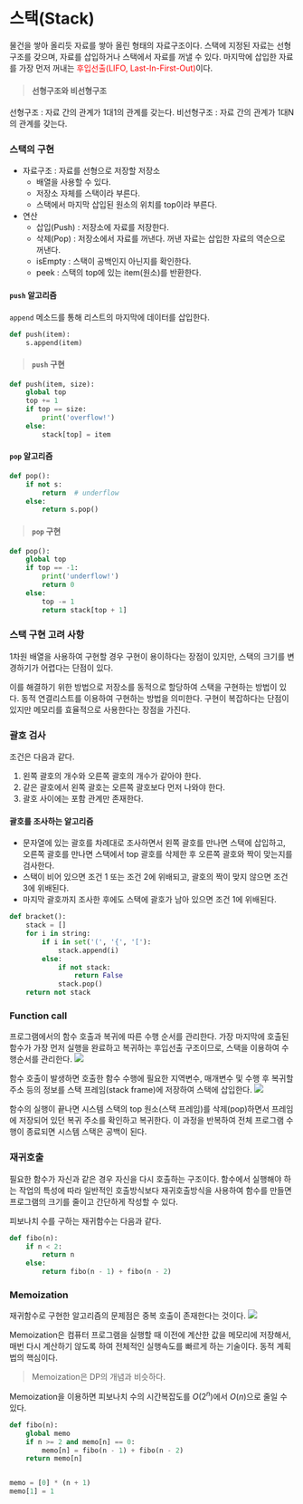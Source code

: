 # 스택(Stack)
물건을 쌓아 올리듯 자료를 쌓아 올린 형태의 자료구조이다. 스택에 지정된 자료는 선형 구조를 갖으며, 자료를 삽입하거나 스택에서 자료를 꺼낼 수 있다. 마지막에 삽입한 자료를 가장 먼저 꺼내는 <span style="color: red;">후입선출(LIFO, Last-In-First-Out)</span>이다.

> #### 선형구조와 비선형구조
선형구조 : 자료 간의 관계가 1대1의 관계를 갖는다.
비선형구조 : 자료 간의 관계가 1대N의 관계를 갖는다.

### 스택의 구현
- 자료구조 : 자료를 선형으로 저장할 저장소
  - 배열을 사용할 수 있다.
  - 저장소 자체를 스택이라 부른다.
  - 스택에서 마지막 삽입된 원소의 위치를 top이라 부른다.
- 연산
  - 삽입(Push) : 저장소에 자료를 저장한다.
  - 삭제(Pop) : 저장소에서 자료를 꺼낸다. 꺼낸 자료는 삽입한 자료의 역순으로 꺼낸다.
  - isEmpty : 스택이 공백인지 아닌지를 확인한다.
  - peek : 스택의 top에 있는 item(원소)를 반환한다.

#### `push` 알고리즘
`append` 메소드를 통해 리스트의 마지막에 데이터를 삽입한다.
```py
def push(item):
	s.append(item)
```

> #### `push` 구현
```py
def push(item, size):
	global top
    top += 1
    if top == size:
    	print('overflow!')
    else:
    	stack[top] = item
```

#### `pop` 알고리즘
```py
def pop():
	if not s:
    	return  # underflow
    else:
    	return s.pop()

```

> #### `pop` 구현
```py
def pop():
	global top
    if top == -1:
    	print('underflow!')
        return 0
    else:
    	top -= 1
        return stack[top + 1]
```

### 스택 구현 고려 사항
1차원 배열을 사용하여 구현할 경우 구현이 용이하다는 장점이 있지만, 스택의 크기를 변경하기가 어렵다는 단점이 있다.

이를 해결하기 위한 방법으로 저장소를 동적으로 할당하여 스택을 구현하는 방법이 있다. 동적 연결리스트를 이용하여 구현하는 방법을 의미한다. 구현이 복잡하다는 단점이 있지만 메모리를 효율적으로 사용한다는 장점을 가진다.

### 괄호 검사
조건은 다음과 같다.

1. 왼쪽 괄호의 개수와 오른쪽 괄호의 개수가 같아야 한다.
2. 같은 괄호에서 왼쪽 괄호는 오른쪽 괄호보다 먼저 나와야 한다.
3. 괄호 사이에는 포함 관계만 존재한다.

#### 괄호를 조사하는 알고리즘
- 문자열에 있는 괄호를 차례대로 조사하면서 왼쪽 괄호를 만나면 스택에 삽입하고, 오른쪽 괄호를 만나면 스택에서 top 괄호를 삭제한 후 오른쪽 괄호와 짝이 맞는지를 검사한다.
- 스택이 비어 있으면 조건 1 또는 조건 2에 위배되고, 괄호의 짝이 맞지 않으면 조건 3에 위배된다.
- 마지막 괄호까지 조사한 후에도 스택에 괄호가 남아 있으면 조건 1에 위배된다.

```py
def bracket():
	stack = []
	for i in string:
    	if i in set('(', '{', '['):
        	stack.append(i)
        else:
        	if not stack:
            	return False
            stack.pop()
	return not stack
```

### Function call
프로그램에서의 함수 호출과 복귀에 따른 수행 순서를 관리한다. 가장 마지막에 호출된 함수가 가장 먼저 실행을 완료하고 복귀하는 후입선출 구조이므로, 스택을 이용하여 수행순서를 관리한다.
![](https://velog.velcdn.com/images/pyoung/post/1de5d86e-1320-4517-9bdd-87c43ad893e6/image.png)

함수 호출이 발생하면 호출한 함수 수행에 필요한 지역변수, 매개변수 및 수행 후 복귀할 주소 등의 정보를 스택 프레임(stack frame)에 저장하여 스택에 삽입한다.
![](https://velog.velcdn.com/images/pyoung/post/866a4ff0-2d4f-4bbc-9fc0-3ff7660c4500/image.png)

함수의 실행이 끝나면 시스템 스택의 top 원소(스택 프레임)를 삭제(pop)하면서 프레임에 저장되어 있던 복귀 주소를 확인하고 복귀한다. 이 과정을 반복하여 전체 프로그램 수행이 종료되면 시스템 스택은 공백이 된다.

### 재귀호출
필요한 함수가 자신과 같은 경우 자신을 다시 호출하는 구조이다. 함수에서 실행해야 하는 작업의 특성에 따라 일반적인 호출방식보다 재귀호출방식을 사용하여 함수를 만들면 프로그램의 크기를 줄이고 간단하게 작성할 수 있다.

피보나치 수를 구하는 재귀함수는 다음과 같다.
```py
def fibo(n):
	if n < 2:
    	return n
    else:
    	return fibo(n - 1) + fibo(n - 2)
```

### Memoization
재귀함수로 구현한 알고리즘의 문제점은 중복 호출이 존재한다는 것이다.
![](https://velog.velcdn.com/images/pyoung/post/e976ad24-8b2b-4271-8e52-dd95f56b4e52/image.png)

Memoization은 컴퓨터 프로그램을 실행할 때 이전에 계산한 값을 메모리에 저장해서, 매번 다시 계산하기 않도록 하여 전체적인 실행속도를 빠르게 하는 기술이다. 동적 계획법의 핵심이다.

> Memoization은 DP의 개념과 비슷하다.

Memoization을 이용하면 피보나치 수의 시간복잡도를 $O(2^n)$에서 $O(n)$으로 줄일 수 있다.
```py
def fibo(n):
	global memo
    if n >= 2 and memo[n] == 0:
    	memo[n] = fibo(n - 1) + fibo(n - 2)
    return memo[n]


memo = [0] * (n + 1)
memo[1] = 1
```